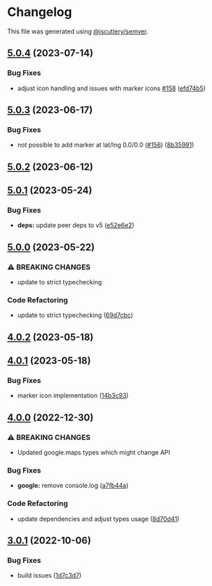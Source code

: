 # Changelog

This file was generated using [@jscutlery/semver](https://github.com/jscutlery/semver).

## [5.0.4](https://github.com/ng-maps/ng-maps/compare/google/5.0.3...google/5.0.4) (2023-07-14)


### Bug Fixes

* adjust icon handling and issues with marker icons [#158](https://github.com/ng-maps/ng-maps/issues/158) ([efd74b5](https://github.com/ng-maps/ng-maps/commit/efd74b52dfb384af2c2f5ea79f8e529c97a7db4d))

## [5.0.3](https://github.com/ng-maps/ng-maps/compare/google/5.0.2...google/5.0.3) (2023-06-17)


### Bug Fixes

* not possible to add marker at lat/lng 0.0/0.0 ([#156](https://github.com/ng-maps/ng-maps/issues/156)) ([8b35991](https://github.com/ng-maps/ng-maps/commit/8b359917cf4cc8f082a32dd2f5beb2a8337619c6))

## [5.0.2](https://github.com/ng-maps/ng-maps/compare/google/5.0.1...google/5.0.2) (2023-06-12)

## [5.0.1](https://github.com/ng-maps/ng-maps/compare/google/5.0.0...google/5.0.1) (2023-05-24)


### Bug Fixes

* **deps:** update peer deps to v5 ([e52e6e2](https://github.com/ng-maps/ng-maps/commit/e52e6e26da00f1fee8001c61e9bda0d5980695c4))

## [5.0.0](https://github.com/ng-maps/ng-maps/compare/google/4.0.2...google/5.0.0) (2023-05-22)


### ⚠ BREAKING CHANGES

* update to strict typechecking

### Code Refactoring

* update to strict typechecking ([69d7cbc](https://github.com/ng-maps/ng-maps/commit/69d7cbcf75659a1ca7daa37844163f1a5932c097))

## [4.0.2](https://github.com/ng-maps/ng-maps/compare/google/4.0.1...google/4.0.2) (2023-05-18)

## [4.0.1](https://github.com/ng-maps/ng-maps/compare/google/4.0.0...google/4.0.1) (2023-05-18)


### Bug Fixes

* marker icon implementation ([14b3c93](https://github.com/ng-maps/ng-maps/commit/14b3c93a6991a4c454cf18d28b3e6feb8d093ce3))

## [4.0.0](https://github.com/ng-maps/ng-maps/compare/google/3.0.1...google/4.0.0) (2022-12-30)


### ⚠ BREAKING CHANGES

* Updated google.maps types which might change API

### Bug Fixes

* **google:** remove console.log ([a7fb44a](https://github.com/ng-maps/ng-maps/commit/a7fb44a08d000784ec8629f4b40ec5a4afc82073))


### Code Refactoring

* update dependencies and adjust types usage ([8d70d41](https://github.com/ng-maps/ng-maps/commit/8d70d416cb2ac77be5a7fbd50512d8e21bfbcb48))

## [3.0.1](https://github.com/ng-maps/ng-maps/compare/google/3.0.0...google/3.0.1) (2022-10-06)

### Bug Fixes

- build issues ([1d7c3d7](https://github.com/ng-maps/ng-maps/commit/1d7c3d7e3c1ebef586a4249cfb8add671f610529))
